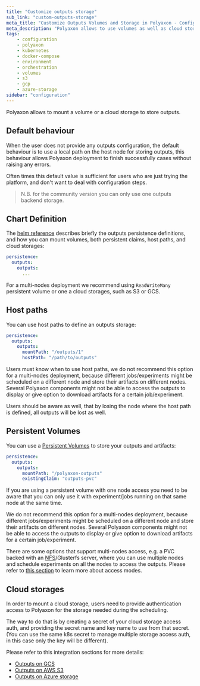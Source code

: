 ```yaml
---
title: "Customize outputs storage"
sub_link: "custom-outputs-storage"
meta_title: "Customize Outputs Volumes and Storage in Polyaxon - Configuration"
meta_description: "Polyaxon allows to use volumes as well as cloud storages for storing outputs and artifacts."
tags:
    - configuration
    - polyaxon
    - kubernetes
    - docker-compose
    - environment
    - orchestration
    - volumes
    - s3
    - gcp
    - azure-storage
sidebar: "configuration"
---
```


Polyaxon allows to mount a volume or a cloud storage to store outputs.

## Default behaviour

When the user does not provide any outputs configuration, the default behaviour is to use a local path on the host node for storing outputs, 
this behaviour allows Polyaxon deployment to finish successfully cases without raising any errors.

Often times this default value is sufficient for users who are just trying the platform, and don't want to deal with configuration steps.

> N.B. for the community version you can only use one outputs backend storage.

## Chart Definition

The [helm reference](/references/polyaxon-helm-reference/#persistence) describes briefly the outputs persistence definitions,
and how you can mount volumes, both persistent claims, host paths, and cloud storages:


```yaml
persistence:
  outputs:
    outputs:
      ...
```

For a multi-nodes deployment we recommend using `ReadWriteMany` persistent volume or one a cloud storages, such as S3 or GCS.

## Host paths

You can use host paths to define an outputs storage:

```yaml
persistence:
  outputs:
    outputs:
      mountPath: "/outputs/1"
      hostPath: "/path/to/outputs"
```

Users must know when to use host paths, we do not recommend this option for a multi-nodes deployment, 
because different jobs/experiments might be scheduled on a different node and store their artifacts on different nodes. 
Several Polyaxon components might not be able to access the outputs to display or give option to download artifacts for a certain job/experiment.

Users should be aware as well, that by losing the node where the host path is defined, all outputs will be lost as well.

## Persistent Volumes

You can use a [Persistent Volumes](https://kubernetes.io/docs/concepts/storage/persistent-volumes/) to store your outputs and artifacts:

```yaml
persistence:
  outputs:
    outputs:
      mountPath: "/polyaxon-outputs"
      existingClaim: "outputs-pvc"
```

If you are using a persistent volume with one node access you need to be aware that you can only use it with experiment/jobs running on that same node at the same time.

We do not recommend this option for a multi-nodes deployment, 
because different jobs/experiments might be scheduled on a different node and store their artifacts on different nodes. 
Several Polyaxon components might not be able to access the outputs to display or give option to download artifacts for a certain job/experiment.

There are some options that support multi-nodes access, e.g. a PVC backed with an [NFS](/integrations/outputs-on-nfs/)/Glusterfs server, 
where you can use multiple nodes and schedule experiments on all the nodes to access the outputs. Please refer to [this section](https://kubernetes.io/docs/concepts/storage/persistent-volumes/#access-modes) to learn more about access modes.

## Cloud storages

In order to mount a cloud storage, 
users need to provide authentication access to Polyaxon for the storage needed during the scheduling.

The way to do that is by creating a secret of your cloud storage access auth, 
and providing the secret name and key name to use from that secret. 
(You can use the same k8s secret to manage multiple storage access auth, in this case only the key will be different).

Please refer to this integration sections for more details:

 * [Outputs on GCS](/integrations/outputs-on-gcs/)
 * [Outputs on AWS S3](/integrations/outputs-on-s3/)
 * [Outputs on Azure storage](/integrations/outputs-on-azure/)

